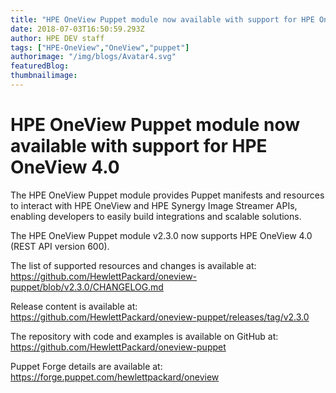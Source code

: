 ```yaml
---
title: "HPE OneView Puppet module now available with support for HPE OneView 4.0"
date: 2018-07-03T16:50:59.293Z
author: HPE DEV staff 
tags: ["HPE-OneView","OneView","puppet"]
authorimage: "/img/blogs/Avatar4.svg"
featuredBlog:
thumbnailimage:
---
```

# HPE OneView Puppet module now available with support for HPE OneView 4.0

The HPE OneView Puppet module provides Puppet manifests and resources to interact with HPE OneView and HPE Synergy Image Streamer APIs, enabling developers to easily build integrations and scalable solutions.

The HPE OneView Puppet module v2.3.0 now supports HPE OneView 4.0 (REST API version 600).

The list of supported resources and changes is available at: <https://github.com/HewlettPackard/oneview-puppet/blob/v2.3.0/CHANGELOG.md>

Release content is available at: <https://github.com/HewlettPackard/oneview-puppet/releases/tag/v2.3.0>

The repository with code and examples is available on GitHub at: <https://github.com/HewlettPackard/oneview-puppet>

Puppet Forge details are available at: <https://forge.puppet.com/hewlettpackard/oneview>
